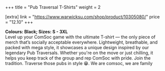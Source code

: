 +++
title = "Pub Traversal T-Shirts"
weight = 2

[extra]
link = "https://www.warwicksu.com/shop/product/10305080/"
price = "12.10"
+++

**Colours: Black; Sizes: S - 3XL**<br>
Level up your ComSoc game with the ultimate T-shirt — the only piece of merch that’s socially acceptable everywhere. Lightweight, breathable, and packed with mega style, it showcases a unique design inspired by our legendary Pub Traversals. Whether you're on the move or just chilling, it helps you keep track of the group and rep ComSoc with pride. Join the tradition. Traverse those pubs in style 😁. We are comsoc, we are family